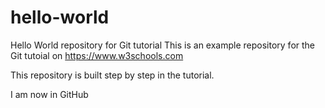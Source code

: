 # hello-world
Hello World repository for Git tutorial
This is an example repository for the Git tutoial on https://www.w3schools.com

This repository is built step by step in the tutorial.

I am now in GitHub
